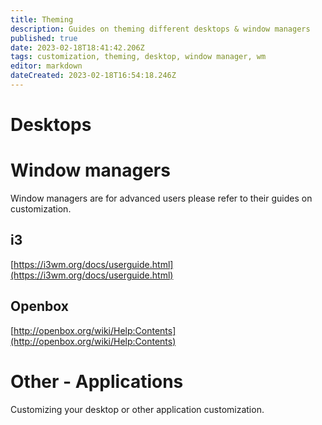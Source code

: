 ```yaml
---
title: Theming
description: Guides on theming different desktops & window managers
published: true
date: 2023-02-18T18:41:42.206Z
tags: customization, theming, desktop, window manager, wm
editor: markdown
dateCreated: 2023-02-18T16:54:18.246Z
---
```


# Desktops
# Window managers
Window managers are for advanced users please refer to their guides on customization.
## i3
[https://i3wm.org/docs/userguide.html](https://i3wm.org/docs/userguide.html)
## Openbox
[http://openbox.org/wiki/Help:Contents](http://openbox.org/wiki/Help:Contents)
# Other - Applications
Customizing your desktop or other application customization.